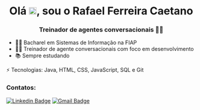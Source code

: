 <h1 align="center">Olá <img src="https://raw.githubusercontent.com/kaueMarques/kaueMarques/master/hi.gif" width="20px">, sou o Rafael Ferreira Caetano</h1>
<h3 align="center">Treinador de agentes conversacionais 👨‍💻</h3>

- 👨‍🎓 Bacharel em Sistemas de Informação na FIAP
- 👨‍💻 Treinador de agente conversacionais com foco em desenvolvimento
- 📚 Sempre estudando

⚡ Tecnologias: Java, HTML, CSS, JavaScript, SQL e Git

<h3>Contatos:</h3>

[![Linkedin Badge](https://img.shields.io/badge/-rafacaetano7-blue?style=flat-square&logo=Linkedin&logoColor=white&link=https://www.linkedin.com/in/rafacaetano7)](https://www.linkedin.com/in/rafacaetano7) 
[![Gmail Badge](https://img.shields.io/badge/-rcaetano0709@gmail.com-c14438?style=flat-square&logo=Gmail&logoColor=white&link=mailto:rcaetano0709@gmail.com)](mailto:rcaetano0709@gmail.com)
